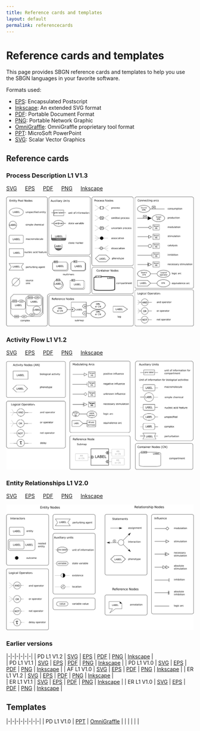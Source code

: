 ```yaml
---
title: Reference cards and templates
layout: default
permalink: referencecards
---
```


# Reference cards and templates

This page provides SBGN reference cards and templates to help you use the SBGN languages in your favorite software.  

Formats used:

-   [EPS](http://en.wikipedia.org/wiki/Encapsulated_postscript): Encapsulated Postscript
-   [Inkscape](http://www.inkscape.org): An extended SVG format
-   [PDF](http://en.wikipedia.org/wiki/PDF): Portable Document Format
-   [PNG](http://en.wikipedia.org/wiki/Portable_Network_Graphics): Portable Network Graphic
-   [OmniGraffle](http://www.omnigroup.com/applications/OmniGraffle/): OmniGraffle proprietary tool format
-   [PPT](http://office.microsoft.com/powerpoint): MicroSoft PowerPoint
-   [SVG](http://en.wikipedia.org/wiki/Scalar_Vector_Graphics): Scalar Vector Graphics


## Reference cards

### Process Description L1 V1.3

[SVG](downloads/referencecards/PD_L1V1.3.svg) &emsp;
[EPS](downloads/referencecards/PD_L1V1.3.eps) &emsp;
[PDF](downloads/referencecards/PD_L1V1.3.pdf) &emsp;
[PNG](downloads/referencecards/PD_L1V1.3.png) &emsp;
[Inkscape](downloads/referencecards/PD_L1V1.3-Inkscape.svg)

<!--|-|-|-|-|-|
| [SVG](downloads/referencecards/PD_L1V1.3.svg) | [EPS](downloads/referencecards/PD_L1V1.3.eps) | [PDF](downloads/referencecards/PD_L1V1.3.pdf) | [PNG](downloads/referencecards/PD_L1V1.3.png) | [Inkscape](downloads/referencecards/PD_L1V1.3-Inkscape.svg) | -->

<img src="downloads/referencecards/PD_L1V1.3_web.png" width="600">

### Activity Flow L1 V1.2

[SVG](downloads/referencecards/AF_L1V1.2.svg) &emsp;
[EPS](downloads/referencecards/AF_L1V1.2.eps) &emsp;
[PDF](downloads/referencecards/AF_L1V1.2.pdf) &emsp;
[PNG](downloads/referencecards/AF_L1V1.2.png) &emsp;
[Inkscape](downloads/referencecards/AF_L1V1.2-Inkscape.svg)

<!--|-|-|-|-|-|
| [SVG](downloads/referencecards/AF_L1V1.2.svg) | [EPS](downloads/referencecards/AF_L1V1.2.eps) | [PDF](downloads/referencecards/AF_L1V1.2.pdf) | [PNG](downloads/referencecards/AF_L1V1.2.png) | [Inkscape](downloads/referencecards/AF_L1V1.2-Inkscape.svg) | -->

<img src="downloads/referencecards/AF_L1V1.2_web.png" width="600">

### Entity Relationships L1 V2.0

[SVG](downloads/referencecards/ER_L1V2.0.svg) &emsp;
[EPS](downloads/referencecards/ER_L1V2.0.eps) &emsp;
[PDF](downloads/referencecards/ER_L1V2.0.pdf) &emsp;
[PNG](downloads/referencecards/ER_L1V2.0.png) &emsp;
[Inkscape](downloads/referencecards/ER_L1V2.0-Inkscape.svg)

<!--|-|-|-|-|-|
| [SVG](downloads/referencecards/ER_L1V2.0.svg) | [EPS](downloads/referencecards/ER_L1V2.0.eps) | [PDF](downloads/referencecards/ER_L1V2.0.pdf) | [PNG](downloads/referencecards/ER_L1V2.0.png) | [Inkscape](downloads/referencecards/ER_L1V2.0-Inkscape.svg) | -->

<img src="downloads/referencecards/ER_L1V2.0_web.png" width="600">

### Earlier versions

|-|-|-|-|-|-|
| PD L1 V1.2 | [SVG](downloads/referencecards/PD_L1V1.2.svg) | [EPS](downloads/referencecards/PD_L1V1.2.eps) | [PDF](downloads/referencecards/PD_L1V1.2.pdf) | [PNG](downloads/referencecards/PD_L1V1.2.png) | [Inkscape](downloads/referencecards/PD_L1V1.2-Inkscape.svg) |           
| PD L1 V1.1 | [SVG](downloads/referencecards/PD_L1V1.1.svg) | [EPS](downloads/referencecards/PD_L1V1.1.eps) | [PDF](downloads/referencecards/PD_L1V1.1.pdf) | [PNG](downloads/referencecards/PD_L1V1.1.png) | [Inkscape](downloads/referencecards/PD_L1V1.1-Inkscape.svg) | 
| PD L1 V1.0 | [SVG](downloads/referencecards/PD_L1V1.0.svg) | [EPS](downloads/referencecards/PD_L1V1.0.eps) | [PDF](downloads/referencecards/PD_L1V1.0.pdf) | [PNG](downloads/referencecards/PD_L1V1.0.png) | [Inkscape](downloads/referencecards/PD_L1V1.0-Inkscape.svg) |
| AF L1 V1.0 | [SVG](downloads/referencecards/AF_L1V1.0.svg) | [EPS](downloads/referencecards/AF_L1V1.0.eps) | [PDF](downloads/referencecards/AF_L1V1.0.pdf) | [PNG](downloads/referencecards/AF_L1V1.0.png) | [Inkscape](downloads/referencecards/AF_L1V1.0-Inkscape.svg)                                |
| ER L1 V1.2 | [SVG](downloads/referencecards/ER_L1V1.2.svg)  | [EPS](downloads/referencecards/ER_L1V1.2.eps) | [PDF](downloads/referencecards/ER_L1V1.2.pdf) | [PNG](downloads/referencecards/ER_L1V1.2.png) | [Inkscape](downloads/referencecards/ER_L1V1.2-Inkscape.svg) |   
| ER L1 V1.1 | [SVG](downloads/referencecards/ER_L1V1.2.svg) | [EPS](downloads/referencecards/ER_L1V1.1.eps) | [PDF](downloads/referencecards/ER_L1V1.1.pdf) | [PNG](downloads/referencecards/ER_L1V1.1.png) | [Inkscape](downloads/referencecards/ER_L1V1.1-Inkscape.svg) |
| ER L1 V1.0 | [SVG](downloads/referencecards/ER_L1V1.0.svg) | [EPS](downloads/referencecards/ER_L1V1.0.eps) | [PDF](downloads/referencecards/ER_L1V1.0.pdf) | [PNG](downloads/referencecards/ER_L1V1.0.png) | [Inkscape](downloads/referencecards/ER_L1V1.0-Inkscape.svg) |

## Templates

|-|-|-|-|-|-|-|-|
| PD L1 V1.0 | [PPT](downloads/templates/PD_L1V1.0.ppt) | [OmniGraffle](downloads/templates/PD_L1V1.0-OmniGraffle.gstencil) |   |   |   |   |   |

